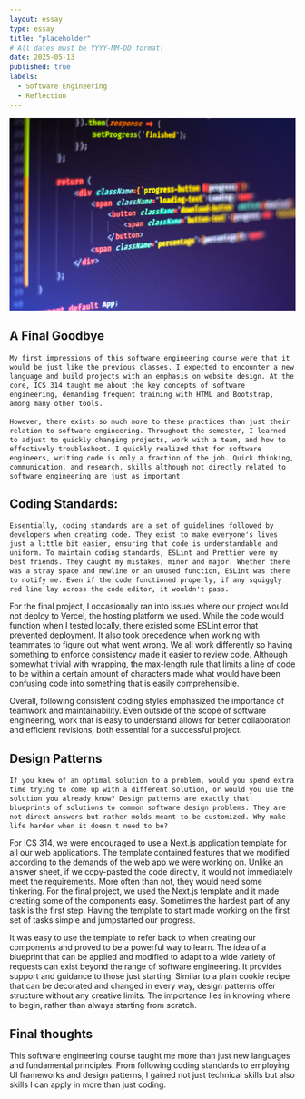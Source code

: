 ```yaml
---
layout: essay
type: essay
title: "placeholder"
# All dates must be YYYY-MM-DD format!
date: 2025-05-13
published: true
labels:
  - Software Engineering
  - Reflection
---
```


<img class="img-fluid w-100" style="max-height: 500px; object-fit: cover;"  class="rounded float-start pe-4" src="../img/ferenc-almasi-c8h0n7fSTqs-unsplash.jpg">

## A Final Goodbye

	My first impressions of this software engineering course were that it would be just like the previous classes. I expected to encounter a new language and build projects with an emphasis on website design. At the core, ICS 314 taught me about the key concepts of software engineering, demanding frequent training with HTML and Bootstrap, among many other tools. 

	However, there exists so much more to these practices than just their relation to software engineering. Throughout the semester, I learned to adjust to quickly changing projects, work with a team, and how to effectively troubleshoot. I quickly realized that for software engineers, writing code is only a fraction of the job. Quick thinking, communication, and research, skills although not directly related to software engineering are just as important.

## Coding Standards: 

	Essentially, coding standards are a set of guidelines followed by developers when creating code. They exist to make everyone's lives just a little bit easier, ensuring that code is understandable and uniform. To maintain coding standards, ESLint and Prettier were my best friends. They caught my mistakes, minor and major. Whether there was a stray space and newline or an unused function, ESLint was there to notify me. Even if the code functioned properly, if any squiggly red line lay across the code editor, it wouldn't pass.  

For the final project, I occasionally ran into issues where our project would not deploy to Vercel, the hosting platform we used. While the code would function when I tested locally, there existed some ESLint error that prevented deployment. It also took precedence when working with teammates to figure out what went wrong. We all work differently so having something to enforce consistency made it easier to review code. Although somewhat trivial with wrapping, the max-length rule that limits a line of code to be within a certain amount of characters made what would have been confusing code into something that is easily comprehensible. 

Overall, following consistent coding styles emphasized the importance of teamwork and maintainability. Even outside of the scope of software engineering, work that is easy to understand allows for better collaboration and efficient revisions, both essential for a successful project. 
	
## Design Patterns

	If you knew of an optimal solution to a problem, would you spend extra time trying to come up with a different solution, or would you use the solution you already know? Design patterns are exactly that: blueprints of solutions to common software design problems. They are not direct answers but rather molds meant to be customized. Why make life harder when it doesn't need to be?

For ICS 314, we were encouraged to use a Next.js application template for all our web applications. The template contained features that we modified according to the demands of the web app we were working on. Unlike an answer sheet, if we copy-pasted the code directly, it would not immediately meet the requirements. More often than not, they would need some tinkering. For the final project, we used the Next.js template and it made creating some of the components easy. Sometimes the hardest part of any task is the first step. Having the template to start made working on the first set of tasks simple and jumpstarted our progress.

It was easy to use the template to refer back to when creating our components and proved to be a powerful way to learn. The idea of a blueprint that can be applied and modified to adapt to a wide variety of requests can exist beyond the range of software engineering. It provides support and guidance to those just starting. Similar to a plain cookie recipe that can be decorated and changed in every way, design patterns offer structure without any creative limits. The importance lies in knowing where to begin, rather than always starting from scratch.


## Final thoughts 

This software engineering course taught me more than just new languages and fundamental principles. From following coding standards to employing UI frameworks and design patterns, I gained not just technical skills but also skills I can apply in more than just coding. 
